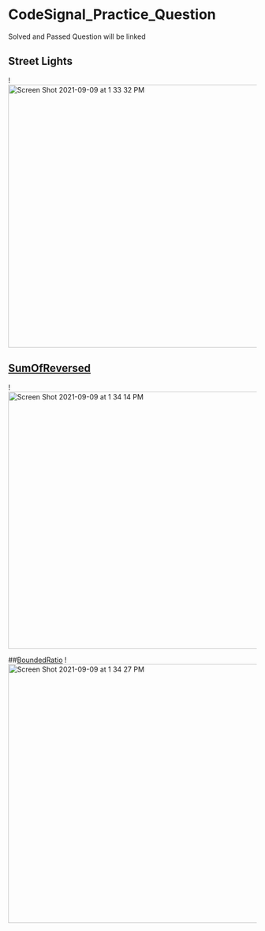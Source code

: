 # CodeSignal_Practice_Question
Solved and Passed Question will be linked

## Street Lights
!<img width="532" alt="Screen Shot 2021-09-09 at 1 33 32 PM" src="https://user-images.githubusercontent.com/64442606/132735889-5461d64a-839b-4ee1-9448-84f871d69846.png">

## [SumOfReversed](https://github.com/Chu-Wx/CodeSignal_Practice_Question/blob/main/SumOfReversed.py)
!<img width="520" alt="Screen Shot 2021-09-09 at 1 34 14 PM" src="https://user-images.githubusercontent.com/64442606/132736352-b3eb5200-1f51-4b0a-a0ae-2cb2c4a67f94.png">

##[BoundedRatio](https://github.com/Chu-Wx/CodeSignal_Practice_Question/blob/main/BoundedRatio.py)
!<img width="524" alt="Screen Shot 2021-09-09 at 1 34 27 PM" src="https://user-images.githubusercontent.com/64442606/132736858-850a427f-a69f-47ea-86c8-af6de769be2f.png">
